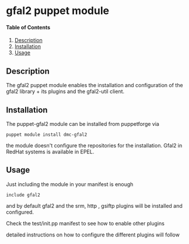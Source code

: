 # gfal2 puppet module
#### Table of Contents

1. [Description](#description)
2. [Installation](#installation)
3. [Usage](#usage)


## Description


The gfal2 puppet module enables the installation and configuration of the gfal2 library + its plugins and the gfal2-util client.


## Installation


The puppet-gfal2 module can be installed from puppetforge via

```
puppet module install dmc-gfal2
```

the module doesn't configure the repositories for the installation.
Gfal2 in RedHat systems is available in EPEL.

## Usage

Just including the module in your manifest is enough

```
include gfal2

```

and by default gfal2 and the srm, http , gsiftp plugins will be installed and configured.

Check the test/init.pp manifest to see how to enable other plugins

detailed instructions on how to configure the different plugins will follow

